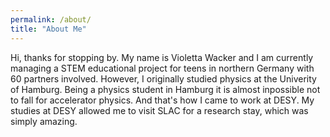 ```yaml
---
permalink: /about/
title: "About Me"
---
```


Hi, thanks for stopping by. My name is Violetta Wacker and I am currently managing a STEM educational project for teens in northern Germany with 60 partners involved. However, I originally studied physics at the Univerity of Hamburg. Being a physics student in Hamburg it is almost inpossible not to fall for accelerator physics. And that's how I came to work at DESY. My studies at DESY allowed me to visit SLAC for a research stay, which was simply amazing.
